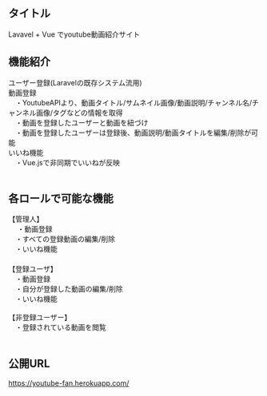 ## タイトル
Lavavel + Vue でyoutube動画紹介サイト

## 機能紹介
ユーザー登録(Laravelの既存システム流用)<br>
動画登録<br>
　・YoutubeAPIより、動画タイトル/サムネイル画像/動画説明/チャンネル名/チャンネル画像/タグなどの情報を取得<br>
　・動画を登録したユーザーと動画を紐づけ<br>
　・動画を登録したユーザーは登録後、動画説明/動画タイトルを編集/削除が可能<br>
いいね機能<br>
　・Vue.jsで非同期でいいねが反映<br>
 <br>
## 各ロールで可能な機能<br>
 【管理人】<br>
　 ・動画登録<br>
 　・すべての登録動画の編集/削除<br>
 　・いいね機能<br>
 　<br>
 【登録ユーザ】<br>
　・動画登録<br>
　・自分が登録した動画の編集/削除<br>
　・いいね機能<br>
<br>
【非登録ユーザー】<br>
　・登録されている動画を閲覧<br>
 <br>
## 公開URL
https://youtube-fan.herokuapp.com/<br>
